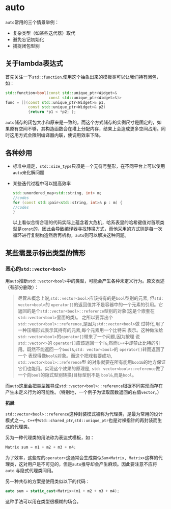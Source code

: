 # auto

`auto`常用的三个情景举例：

- 复杂类型（如某些迭代器）取代
- 避免忘记初始化
- 捕捉闭包型别

## 关于lambda表达式

首先关注一下`std::function`.使用这个抽象出来的模板类可以让我们持有闭包，如：

```c++
std::function<bool(const std::unique_ptr<Widget>&
			  	   const std::unique_ptr<Widget>&)>
func = [](const std::unique_ptr<Widget>& p1,
		  const std::unique_ptr<Widget>& p2)
		  {return *p1 < *p2; };
```

`auto`储存的闭包大小和原来是一致的，而这个方式储存的实例尺寸是固定的，如果原有空间不够，其构造函数会在堆上分配内存，结果上会造成更多空间占用。同时这用方式会限制编译器内联，使调用效率下降。

## 各种妙用

- 标准中规定，`std::size_type`只须是一个无符号整形，在不同平台上可以使用`auto`来化解问题

- 某些迭代过程中可以提高效率

  ```c++
  std::unordered_map<std::string, int> m;
  //codes
  for (const std::pair<std::string, int>& p : m) {
  //codes
  }
  ```

  以上看似合情合理的代码实际上蕴含着大危机，哈系表里的哈希键值对首项类型是`const`的，因此会导致编译器寻找转换方式，而他采用的方式则是每一次循环进行复制构造然后再析构，`auto`则可以解决这种问题。

## 某些需显示标出类型的情形

### 恶心的`std::vector<bool>`

用`auto`推断`std::vector<bool>`中的类型，可能会产生各种未定义行为。原文表述（有部分删改）：

> 尽管从概念上说,`std::vector<bool>`应该持有的是`bool`型别的元素, 但`std: vector<bool>`的 `operator[]`的返回值并不是容器中的一个元素的引用。它返回的是个`std::vector<bool>::reference`型别的对象(这是个嵌套在`std::vector<bool>`里面的类)。
> 之所以要弄出个`std::vector<bool>::reference`,是因为`std::vector<bool>`做
 过特化,用了一种压缩形式表示其持有的元素,每个元素用一个比特来
 表示。这种做法给`std::vector<bool>`的`operator[]`带来了一个问题,因为按理
 说`std::vector<>`的 `operator[]`应该返回一个`T&`,然而`C++`中却禁止比特的引
 用。既然不能返回一个`bool&`,`std: vector<bool>`的 `operator[]`转而返回了一个
 表现得像`bool&`对象。而这个把戏若要成功, `std::vector<bool>::reference`型
 的对象就要在所有能用`boo1&`的地方保证它们也能用。实现这个效果的原理是,
 `std: vector<bool>::reference`做了一个向`bool`的隐式型别转换(目标型别不是
 `bool&`,而是`bool`。

而`auto`这里会把类型推导成`std::vector<bool>::reference`根据不同实现而存在产生未定义行为的可能性。（特别地，一个例子为读取函数返回的右值`vector`。）

**拓展**:

`std::vector<bool>::reference`这种封装模式被称为代理类，是最为常用的设计模式之一。`C++`中`std::shared_ptr`,`std::unique_ptr`也是对裸指针的再封装而生成的代理类。

另为一种代理类的用法称为表达式模板，如：

```c++
Matrix sum = m1 + m2 + m3 + m4;
```

为了效率，这些库的`operator+`这通常会生成类似`Sum<Matrix, Matrix>`这样的代理类，这对用户是不可见的，但是`auto`推导却会产生麻烦。因此要注意不应将`auto`	与隐式代理类同用。

另一种共存的方案是使用类似以下的代码：

```c++
auto sum = static_cast<Matrix>(m1 + m2 + m3 + m4);
```

这种手法可以用在类型很模糊的场合。

